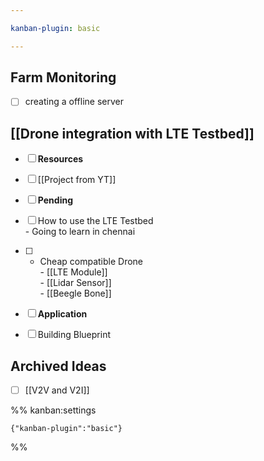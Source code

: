 ```yaml
---

kanban-plugin: basic

---
```


## Farm Monitoring

- [ ] creating a offline server


## [[Drone integration  with LTE Testbed]]

- [ ] **Resources**
- [ ] [[Project from YT]]
- [ ] **Pending**
- [ ] How to use the LTE Testbed<br>- Going to learn in chennai
- [ ] -  Cheap compatible Drone<br>-  [[LTE Module]]<br>-  [[Lidar Sensor]]<br>-  [[Beegle Bone]]
- [ ] **Application**
- [ ] Building Blueprint


## **Archived Ideas**

- [ ] [[V2V and V2I]]




%% kanban:settings
```
{"kanban-plugin":"basic"}
```
%%